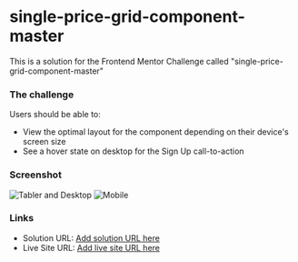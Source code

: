 # single-price-grid-component-master

This is a solution for the Frontend Mentor Challenge called "single-price-grid-component-master"

### The challenge

Users should be able to:

- View the optimal layout for the component depending on their device's screen size
- See a hover state on desktop for the Sign Up call-to-action

### Screenshot

![Tabler and Desktop](./img/mobile.png)
![Mobile](./img/big.png)

### Links

- Solution URL: [Add solution URL here](https://your-solution-url.com)
- Live Site URL: [Add live site URL here](https://your-live-site-url.com)
